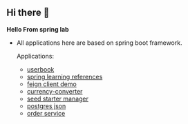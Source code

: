 ## Hi there 👋

**Hello From __spring lab__**
- All applications here are based on spring boot framework.

  Applications:
  - [userbook](https://github.com/spring-lab-01/userbook)
  - [spring learning references](https://github.com/spring-lab-01/references)
  - [feign client demo](https://github.com/spring-lab-01/feign-demo)
  - [currency-converter](https://github.com/spring-lab-01/currency-converter)
  - [seed starter manager](https://github.com/spring-lab-01/seed-starter-manager)
  - [postgres json](https://github.com/spring-lab-01/postgres-jsonb)
  - [order service](https://github.com/spring-lab-01/order-service)
  
